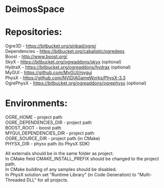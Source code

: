 # DeimosSpace

# Repositories:  
Ogre3D - https://bitbucket.org/sinbad/ogre/  
Dependencies - https://bitbucket.org/cabalistic/ogredeps  
Boost - http://www.boost.org/  
SkyX - https://bitbucket.org/ogreaddons/skyx (optional)  
HydraX - https://bitbucket.org/ogreaddons/hydrax (optional)  
MyGUI - https://github.com/MyGUI/mygui  
PhysX - https://github.com/NVIDIAGameWorks/PhysX-3.3  
OgrePhysX - https://bitbucket.org/ogreaddons/ogrephysx (optional)  
  
# Environments:  
OGRE_HOME - project path  
OGRE_DEPENDENCIES_DIR - project path  
BOOST_ROOT - boost path  
MYGUI_DEPENDENCIES_DIR - project path  
OGRE_SOURCE_DIR - project path (in CMake)  
PHYSX_DIR - physx path (to PhysX SDK)  
  
All externals should be in the same folder as project.  
In CMake field CMAKE_INSTALL_PREFIX should be changed to the project path.  
In CMake building of any samples should be disabled.  
In PhysX solution set "Runtime Library" (in Code Generation) to "Multi-Threaded DLL" for all projects.  